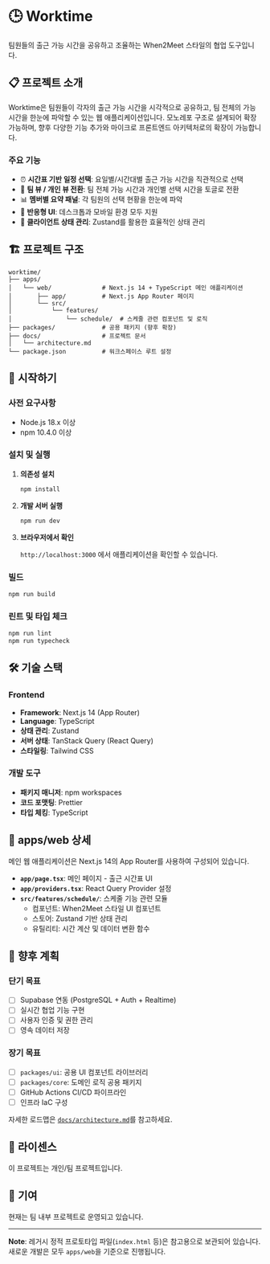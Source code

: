 # 🕒 Worktime

팀원들의 출근 가능 시간을 공유하고 조율하는 When2Meet 스타일의 협업 도구입니다.

## 📋 프로젝트 소개

Worktime은 팀원들이 각자의 출근 가능 시간을 시각적으로 공유하고, 팀 전체의 가능 시간을 한눈에 파악할 수 있는 웹 애플리케이션입니다. 모노레포 구조로 설계되어 확장 가능하며, 향후 다양한 기능 추가와 마이크로 프론트엔드 아키텍처로의 확장이 가능합니다.

### 주요 기능

- ⏰ **시간표 기반 일정 선택**: 요일별/시간대별 출근 가능 시간을 직관적으로 선택
- 👥 **팀 뷰 / 개인 뷰 전환**: 팀 전체 가능 시간과 개인별 선택 시간을 토글로 전환
- 📊 **멤버별 요약 패널**: 각 팀원의 선택 현황을 한눈에 파악
- 🎨 **반응형 UI**: 데스크톱과 모바일 환경 모두 지원
- 💾 **클라이언트 상태 관리**: Zustand를 활용한 효율적인 상태 관리

## 🏗️ 프로젝트 구조

```
worktime/
├── apps/
│   └── web/              # Next.js 14 + TypeScript 메인 애플리케이션
│       ├── app/          # Next.js App Router 페이지
│       └── src/
│           └── features/
│               └── schedule/  # 스케줄 관련 컴포넌트 및 로직
├── packages/             # 공용 패키지 (향후 확장)
├── docs/                 # 프로젝트 문서
│   └── architecture.md
└── package.json          # 워크스페이스 루트 설정
```

## 🚀 시작하기

### 사전 요구사항

- Node.js 18.x 이상
- npm 10.4.0 이상

### 설치 및 실행

1. **의존성 설치**
   ```bash
   npm install
   ```

2. **개발 서버 실행**
   ```bash
   npm run dev
   ```

3. **브라우저에서 확인**

   `http://localhost:3000` 에서 애플리케이션을 확인할 수 있습니다.

### 빌드

```bash
npm run build
```

### 린트 및 타입 체크

```bash
npm run lint
npm run typecheck
```

## 🛠️ 기술 스택

### Frontend
- **Framework**: Next.js 14 (App Router)
- **Language**: TypeScript
- **상태 관리**: Zustand
- **서버 상태**: TanStack Query (React Query)
- **스타일링**: Tailwind CSS

### 개발 도구
- **패키지 매니저**: npm workspaces
- **코드 포맷팅**: Prettier
- **타입 체킹**: TypeScript

## 📱 apps/web 상세

메인 웹 애플리케이션은 Next.js 14의 App Router를 사용하여 구성되어 있습니다.

- **`app/page.tsx`**: 메인 페이지 - 출근 시간표 UI
- **`app/providers.tsx`**: React Query Provider 설정
- **`src/features/schedule/`**: 스케줄 기능 관련 모듈
  - 컴포넌트: When2Meet 스타일 UI 컴포넌트
  - 스토어: Zustand 기반 상태 관리
  - 유틸리티: 시간 계산 및 데이터 변환 함수

## 🔮 향후 계획

### 단기 목표
- [ ] Supabase 연동 (PostgreSQL + Auth + Realtime)
- [ ] 실시간 협업 기능 구현
- [ ] 사용자 인증 및 권한 관리
- [ ] 영속 데이터 저장

### 장기 목표
- [ ] `packages/ui`: 공용 UI 컴포넌트 라이브러리
- [ ] `packages/core`: 도메인 로직 공용 패키지
- [ ] GitHub Actions CI/CD 파이프라인
- [ ] 인프라 IaC 구성

자세한 로드맵은 [`docs/architecture.md`](docs/architecture.md)를 참고하세요.

## 📄 라이센스

이 프로젝트는 개인/팀 프로젝트입니다.

## 🤝 기여

현재는 팀 내부 프로젝트로 운영되고 있습니다.

---

**Note**: 레거시 정적 프로토타입 파일(`index.html` 등)은 참고용으로 보관되어 있습니다. 새로운 개발은 모두 `apps/web`을 기준으로 진행됩니다.
